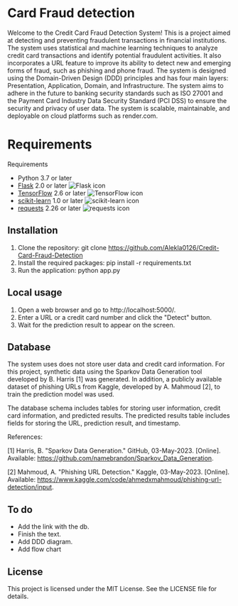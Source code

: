 # Card Fraud detection

Welcome to the Credit Card Fraud Detection System! This is a project aimed at detecting and preventing fraudulent transactions 
in financial institutions. The system uses statistical and machine learning techniques to analyze credit card transactions and 
identify potential fraudulent activities. It also incorporates a URL feature to improve its ability to detect new and emerging 
forms of fraud, such as phishing and phone fraud. The system is designed using the Domain-Driven Design (DDD) principles and 
has four main layers: Presentation, Application, Domain, and Infrastructure. The system aims to adhere in the future to banking security standards such as ISO 27001 and the Payment Card Industry Data Security Standard (PCI DSS) to ensure the security and privacy of user data. The system is scalable, maintainable, and deployable on cloud platforms such as render.com.

# Requirements

Requirements
- Python 3.7 or later
- [Flask](https://flask.palletsprojects.com/) 2.0 or later ![Flask icon](https://img.shields.io/badge/-Flask-grey?logo=flask)
- [TensorFlow](https://www.tensorflow.org/) 2.6 or later ![TensorFlow icon](https://img.shields.io/badge/-TensorFlow-grey?logo=tensorflow)
- [scikit-learn](https://scikit-learn.org/) 1.0 or later ![scikit-learn icon](https://img.shields.io/badge/-scikit_learn-grey?logo=scikit-learn)
- [requests](https://docs.python-requests.org/) 2.26 or later ![requests icon](https://img.shields.io/badge/-requests-grey?logo=requests)

## Installation

1. Clone the repository: git clone https://github.com/Alekla0126/Credit-Card-Fraud-Detection
2. Install the required packages: pip install -r requirements.txt
3. Run the application: python app.py

## Local usage

1. Open a web browser and go to http://localhost:5000/.
2. Enter a URL or a credit card number and click the "Detect" button.
3. Wait for the prediction result to appear on the screen.

## Database

The system uses does not store user data and credit card information. For this project, synthetic data using the Sparkov Data Generation tool developed by B. Harris [1] was generated. In addition, a publicly available dataset of phishing URLs from Kaggle, developed by A. Mahmoud [2], to train the prediction model was used.

The database schema includes tables for storing user information, credit card information, and predicted results. The predicted results table includes fields for storing the URL, prediction result, and timestamp.

References:

[1] Harris, B. "Sparkov Data Generation." GitHub, 03-May-2023. [Online]. Available: https://github.com/namebrandon/Sparkov_Data_Generation.

[2] Mahmoud, A. "Phishing URL Detection." Kaggle, 03-May-2023. [Online]. Available: https://www.kaggle.com/code/ahmedxmahmoud/phishing-url-detection/input.


## To do

- Add the link with the db.
- Finish the text.
- Add DDD diagram.
- Add flow chart

## License

This project is licensed under the MIT License. See the LICENSE file for details.

